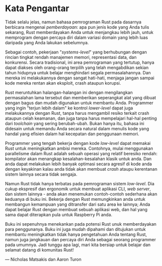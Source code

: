 # Kata Pengantar

Tidak selalu jelas, namun bahasa pemrograman Rust pada dasarnya
berbicara mengenai *pemberdayaan*: apa pun jenis kode yang Anda tulis sekarang, Rust
memberdayakan Anda untuk menjangkau lebih jauh, untuk memprogram dengan percaya diri dalam variasi domain yang lebih luas
daripada yang Anda lakukan sebelumnya.

Sebagai contoh, pekerjaan "_systems-level_" yang berhubungan dengan rincian tingkat rendah
manajemen memori, representasi data, dan konkurensi. Secara tradisional, ini
area pemrograman yang tertutup, hanya dapat diakses oleh orang-orang terpilih
yang telah mengabdikan sekian tahun hidupnya untuk belajar menghindari segala permasalahannya. Dan mereka ini melakukannya dengan sangat hati-hati, menjaga jangan sampai kode mereka rentan akan eksploit, crash ataupun korupsi.

Rust meruntuhkan halangan-halangan ini dengan mengilangkan permasalahan lama tersebut dan 
memberikan seperangkat alat yang dibuat dengan bagus dan mudah digunakan untuk membantu Anda. Programmer yang ingin "terjun lebih dalam" ke kontrol _lower-level_ 
dapat juga melakukannya dengan Rust, tanpa harus mengambil resiko terkait crash ataupun celah keamanan, dan juga tanpa harus mempelajari hal-hal penting dari _toolchain_ yang sering berubah-ubah. Bukan hanya itu, bahasa ini didesain untuk 
memandu Anda secara natural dalam menulis kode yang handal yang efisien 
dalam hal kecepatan dan penggunaan memori.

Programmer yang tengah bekerja dengan kode _low-level_ dapat memakai Rust untuk meningkatkan 
ambisi mereka. Contohnya, mulai menggunakan parallelisme dalam Rust adalah 
sebuah operasi yang relatif beresiko rendah: kompilator akan menangkap kesalahan-kesalahan klasik untuk anda. Dan 
anda dapat melakukan lebih banyak optimasi secara agresif di kode anda dengan keyakinan 
kalau anda tidak akan membuat _crash_ ataupu kerentanan sistem lainnya secara tidak sengaja.

Namun Rust tidak hanya terbatas pada pemrograman sistem _low-level_. Dia cukup ekspresif 
dan ergonomik untuk membuat aplikasi CLI, _web server_, dan sistem lainnya - anda akan menemukan contoh-contoh sederhana akan keduanya di buku ini. 
Bekerja dengan Rust memungkinkan anda untuk membangun kemampuan yang ditransfer dari satu area ke lainnya; Anda dapat belajar Rust dengan membuat sebuah aplikasi web, dan hal yang sama dapat diterapkan pula untuk Raspberry Pi anda.
 
Buku ini sepenuhnya menekankan pada potensi Rust unuk memberdayakan para penggunanya. Buku ini juga mudah dipahami dan ditujukan untuk membantu meningkatkan tidak hanya pengetahuan Anda tentang Rust, namun juga jangkauan dan percaya diri Anda sebagai seorang programmer pada umumnya. Jadi tunggu apa lagi, mari kita bersiap untuk belajar dan selamat datang di komunitas Rust!

— Nicholas Matsakis dan Aaron Turon
